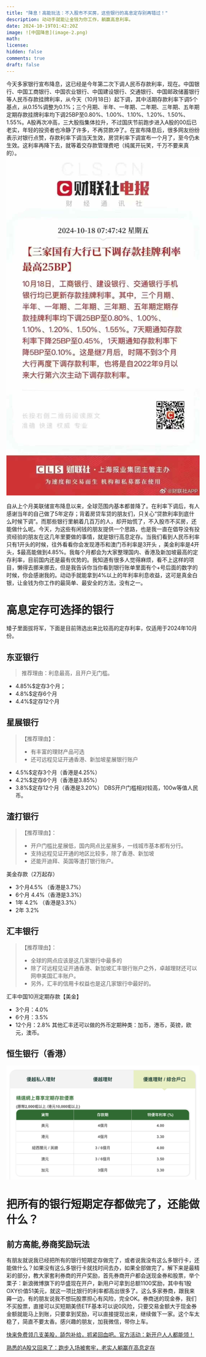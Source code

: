 ```yaml
---
title: "降息！高能玩法：不入股市不买房，这些银行的高息定存别再错过！"
description: 动动手就能让金钱为你工作，躺赢高息利率。
date: 2024-10-19T01:42:20Z
image: ![中国降息](image-2.png)
math: 
license: 
hidden: false
comments: true
draft: false
---
```



今天多家银行宣布降息，这已经是今年第二次下调人民币存款利率，现在。中国银行、中国工商银行、中国农业银行、中国建设银行、交通银行、中国邮政储蓄银行等人民币存款挂牌利率，从今天（10月18日）起下调，其中活期存款利率下调5个基点，从0.15%调整为0.1%；三个月期、半年、一年期、二年期、三年期、五年期定期存款挂牌利率均下调25BP至0.80%、1.00%、1.10%、1.20%、1.50%、1.55%。A股再次冲高，三大股指集体拉升，不过国庆节前跑步进入A股的00后已老实，年轻的投资者也冷静了许多，不再贷款冲了。在宣布降息后，很多网友纷纷表示对银行点赞，存款利率下调当天生效，房贷利率下调宣布一个月了，至今仍未生效。这利率再降下去，就等着交存款管理费吧（纯属开玩笑，千万不要来真的）。
![降息-财联社新闻](image-1.png)

自从上个月美联储宣布降息以来，全球范围内基本都普降了。在利率下调后，有人感谢当年的自己做了5年定存；背着房贷车贷的朋友们，只关心“贷款利率到底什么时候下调”。而那些银行里躺着几百万的人，却开始慌了，不入股市不买房，还能做什么呢。今天，为这些有闲钱的朋友提供一个思路，也是我一直在倡导没有投资经验的朋友在这几年里要做的事情，就是银行高息定存。当我们看到人民币利率只有1开头的时候，往外看看你会发现港币和澳门币利率是3开头 ，美金利率是4开头，$最高能做到4.85%。我每个月都会为大家整理国内、香港及新加坡最高的定存利率，目前国内还是最有优势的。我知道有很多人觉得麻烦，看不上这样的项目，懒得去挪来挪去，但是我告诉你当你看到银行账单里面有个+号后面的数字的时候，你会感谢我的。动动手就能拿到4%以上的年利率利息收益，这可是真金白银，让金钱为你工作的最简单、最安全的方法，没有之一。

# 高息定存可选择的银行
矮子里面拔将军，下面是目前筛选出来比较高的定存利率，仅适用于2024年10月份。

## 东亚银行
> 推荐理由：利息最高，且开户无门槛。
- 4.85%$定存3个月；
- 4.8%$定存6个月
- 4.4%$定存12个月

## 星展银行
> 【推荐理由】：
> - 有丰富的理财产品可选
> - 还可远程见证开通香港、新加坡星展银行账户

- 4.5%$定存3个月（香港是4.25%）
- 4.2%$定存6个月（香港是3.85%）
- 3.8%$定存12个月（香港是3.20%）
DBS开户门槛相对较高，100w等值人民币。

## 渣打银行
> 【推荐理由】：
> - 开户门槛比星展低，国内网点比星展多，一线城市基本都有分行。
> - 支持远程见证开通的地区比较多，除了香港、新加坡
> - 还能开迪拜、英国等渣打银行账户。

美金存款（2万起存）

- 3个月4.5% （香港是3.7%）
- 6个月 4.4%（香港是3.3%）
- 1年 4.2% （香港是3.3%）
- 2年 3.2%

## 汇丰银行
> 【推荐理由】：
> - 全球的网点应该是这几家银行中最多的
> - 除了可远程见证开通香港、新加坡汇丰银行账户之外，卓越理财还可以网申美国汇丰账户。
> - 另外，汇丰的信用卡权益也是这几家银行中最好的。

汇丰中国10🈷️定期存款【美金】

- 3个月：4.0% 
- 6个月：3.5% 
- 12个月：2.8% 
其他汇丰还可以做的外币定期种类：加币，港币，英镑，欧元，澳币。

## 恒生银行（香港）

![香港恒生银行定存利率](image.png)


# 把所有的银行短期定存都做完了，还能做什么？

## 前方高能,券商奖励玩法

有朋友就说我已经把所有的银行短期定存做完了，或者说我没有这么多银行卡，还能做什么？如果没有这么多银行卡就找时间去办，如果全部做完了。解下来是最精彩的部分，教大家套利券商的开户奖励，首先券商开户都会送现金券和股票，举个栗子：新浪微博旗下的华盛现在开户，新用户可拿到总额1100奖励，其中有1股OXY价值51美元，就这一项比银行的利率都高出很多了。这么多家券商，跟我来薅一边，有的朋友说我不想玩股票担心有风险，完全OK。券商送的现金券，我们不买股票，直接可以买短期美债ETF基本可以说0风险，只要交易金额大于现金券金额就能马上到账，只要拿到奖励，可以直接提现出来，继续做下一家。这个车太稳了，简直不要太香。感兴趣的朋友，加我微信，带你上车。

[快来免费领几支美股，舔包补给，抓紧回血吧。官方活动：新开户人人都能领！](https://mp.weixin.qq.com/s/N3HpFVl1x8uFqSTNhk6jcg)

[熟悉的A股又回来了：跑步入场被套牢，老实人躺赢在高息定存](https://mp.weixin.qq.com/s/rjE8aQa1gM8F6GtiAy9LXQ)
